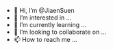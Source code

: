 - 👋 Hi, I’m @JiaenSuen
- 👀 I’m interested in ...
- 🌱 I’m currently learning ...
- 💞️ I’m looking to collaborate on ...
- 📫 How to reach me ...

<!---
JiaenSuen/JiaenSuen is a ✨ special ✨ repository because its `README.md` (this file) appears on your GitHub profile.
You can click the Preview link to take a look at your changes.
--->
